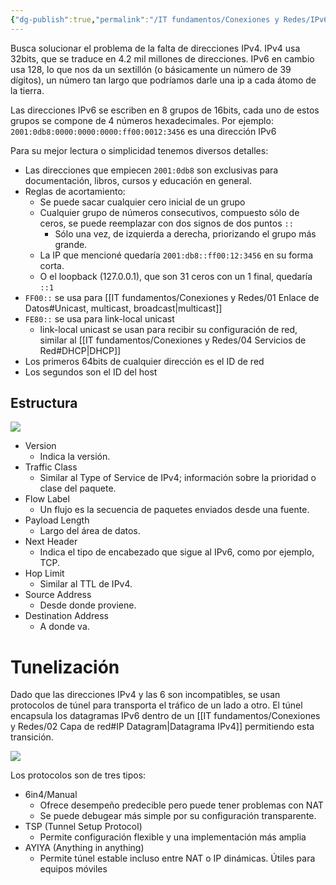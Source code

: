 ```yaml
---
{"dg-publish":true,"permalink":"/IT fundamentos/Conexiones y Redes/IPv6/"}
---
```


Busca solucionar el problema de la falta de direcciones IPv4.
IPv4 usa 32bits, que se traduce en 4.2 mil millones de direcciones.
IPv6 en cambio usa 128, lo que nos da un sextillón (o básicamente un número de 39 dígitos), un número tan largo que podríamos darle una ip a cada átomo de la tierra.

Las direcciones IPv6 se escriben en 8 grupos de 16bits, cada uno de estos grupos se compone de 4 números hexadecimales. Por ejemplo:
`2001:0db8:0000:0000:0000:ff00:0012:3456` es una dirección IPv6

Para su mejor lectura o simplicidad tenemos diversos detalles:
- Las direcciones que empiecen `2001:0db8` son exclusivas para documentación, libros, cursos y educación en general.
- Reglas de acortamiento:
	- Se puede sacar cualquier cero inicial de un grupo
	- Cualquier grupo de números consecutivos, compuesto sólo de ceros, se puede reemplazar con dos signos de dos puntos `::`
		- Sólo una vez, de izquierda a derecha, priorizando el grupo más grande.
	- La IP que mencioné quedaría `2001:db8::ff00:12:3456` en su forma corta.
	- O el loopback (127.0.0.1), que son 31 ceros con un 1 final, quedaría `::1`
- `FF00::` se usa para [[IT fundamentos/Conexiones y Redes/01 Enlace de Datos#Unicast, multicast, broadcast\|multicast]]
- `FE80::` se usa para link-local unicast
	- link-local unicast se usan para recibir su configuración de red, similar al [[IT fundamentos/Conexiones y Redes/04 Servicios de Red#DHCP\|DHCP]]
- Los primeros 64bits de cualquier dirección es el ID de red
- Los segundos son el ID del host

## Estructura

![](https://i.imgur.com/atT9x9f.png)

- Version
	- Indica la versión.
- Traffic Class
	- Similar al Type of Service de IPv4; información sobre la prioridad o clase del paquete.
- Flow Label
	- Un flujo es la secuencia de paquetes enviados desde una fuente.
- Payload Length
	- Largo del área de datos.
- Next Header
	- Indica el tipo de encabezado que sigue al IPv6, como por ejemplo, TCP.
- Hop Limit
	- Similar al TTL de IPv4.
- Source Address
	- Desde donde proviene.
- Destination Address
	- A donde va.

# Tunelización

Dado que las direcciones IPv4 y las 6 son incompatibles, se usan protocolos de túnel para transporta el tráfico de un lado a otro.
El túnel encapsula los datagramas IPv6 dentro de un [[IT fundamentos/Conexiones y Redes/02 Capa de red#IP Datagram\|Datagrama IPv4]] permitiendo esta transición.

![](https://i.imgur.com/6gvDdav.png)


Los protocolos son de tres tipos:
- 6in4/Manual
	- Ofrece desempeño predecible pero puede tener problemas con NAT
	- Se puede debugear más simple por su configuración transparente.
- TSP (Tunnel Setup Protocol)
	- Permite configuración flexible y una implementación más amplia
- AYIYA (Anything in anything)
	- Permite túnel estable incluso entre NAT o IP dinámicas. Útiles para equipos móviles